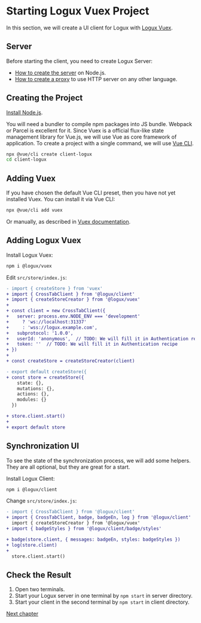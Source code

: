 # Starting Logux Vuex Project

In this section, we will create a UI client for Logux with [Logux Vuex].


[Logux Vuex]: https://github.com/logux/vuex


## Server

Before starting the client, you need to create Logux Server:

* [How to create the server] on Node.js.
* [How to create a proxy] to use HTTP server on any other language.

[How to create the server]: ./node-server.md
[How to create a proxy]: ./proxy-server.md


## Creating the Project

[Install Node.js].

You will need a bundler to compile npm packages into JS bundle. Webpack or Parcel is excellent for it.
Since Vuex is a official flux-like state management library for Vue.js, we will use Vue as core framework of application.
To create a project with a single command, we will use [Vue CLI].

```sh
npx @vue/cli create client-logux
cd client-logux
```

[Vue CLI]: https://cli.vuejs.org
[Install Node.js]: https://nodejs.org/en/download/package-manager/


## Adding Vuex

If you have chosen the default Vue CLI preset, then you have not yet installed Vuex.
You can install it via Vue CLI:

```sh
npx @vue/cli add vuex
```

Or manually, as described in [Vuex documentation](https://vuex.vuejs.org/installation.html).


## Adding Logux Vuex

Install Logux Vuex:

```sh
npm i @logux/vuex
```

Edit `src/store/index.js`:

```diff
- import { createStore } from 'vuex'
+ import { CrossTabClient } from '@logux/client'
+ import { createStoreCreator } from '@logux/vuex'
+
+ const client = new CrossTabClient({
+   server: process.env.NODE_ENV === 'development'
+     ? 'ws://localhost:31337'
+     : 'wss://logux.example.com',
+   subprotocol: '1.0.0',
+   userId: 'anonymous',  // TODO: We will fill it in Authentication recipe
+   token: ''  // TODO: We will fill it in Authentication recipe
+ })
+
+ const createStore = createStoreCreator(client)

- export default createStore({
+ const store = createStore({
    state: {},
    mutations: {},
    actions: {},
    modules: {}
  })

+ store.client.start()
+
+ export default store
```


## Synchronization UI

To see the state of the synchronization process, we will add some helpers. They are all optional, but they are great for a start.

Install Logux Client:

```sh
npm i @logux/client
```

Change `src/store/index.js`:

```diff
- import { CrossTabClient } from '@logux/client'
+ import { CrossTabClient, badge, badgeEn, log } from '@logux/client'
  import { createStoreCreator } from '@logux/vuex'
+ import { badgeStyles } from '@logux/client/badge/styles'
```

```diff
+ badge(store.client, { messages: badgeEn, styles: badgeStyles })
+ log(store.client)
+
  store.client.start()
```


## Check the Result

1. Open two terminals.
2. Start your Logux server in one terminal by `npm start` in server directory.
3. Start your client in the second terminal by `npm start` in client directory.

[Next chapter](../architecture/core.md)
